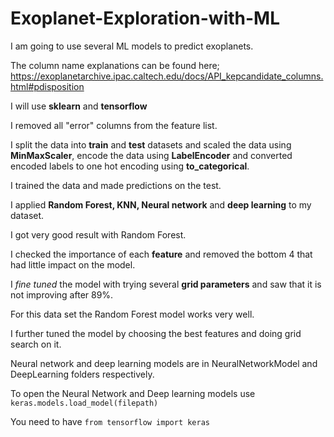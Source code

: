 # Exoplanet-Exploration-with-ML

I am going to use several ML models to predict exoplanets. 

The column name explanations can be found here; https://exoplanetarchive.ipac.caltech.edu/docs/API_kepcandidate_columns.html#pdisposition

I will use **sklearn** and **tensorflow**

I removed all "error" columns from the feature list.

I split the data into **train** and **test** datasets and scaled the data using **MinMaxScaler**, encode the data using **LabelEncoder** and converted encoded labels to one hot encoding using **to_categorical**.

I trained the data and made predictions on the test. 

I applied **Random Forest, KNN, Neural network** and **deep learning** to my dataset. 

I got very good result with Random Forest. 

I checked the importance of each **feature** and removed the bottom 4 that had little impact on the model. 

I *fine tuned* the model with trying several **grid parameters** and saw that it is not improving after 89%. 

For this data set the Random Forest model works very well. 

I further tuned the model by choosing the best features and doing grid search on it. 

Neural network and deep learning models are in NeuralNetworkModel and DeepLearning folders respectively.

To open the Neural Network and Deep learning models use ```keras.models.load_model(filepath)``` 

You need to have ```from tensorflow import keras```


